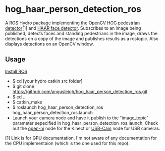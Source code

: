hog_haar_person_detection_ros
=============================

A ROS Hydro package implementing the [OpenCV HOG pedestrian detector](http://docs.opencv.org/modules/gpu/doc/object_detection.html)[1] and [HAAR face detector](http://docs.opencv.org/trunk/doc/py_tutorials/py_objdetect/py_face_detection/py_face_detection.html).
Subscribes to an image being published, detects faces and standing pedestrians in the image,
draws the detections on a copy of the image and publishes results as a rostopic. Also displays
detections on an OpenCV window.

## Usage
[Install ROS](http://wiki.ros.org/ROS/Installation)

* $ cd [your hydro catkin src folder]
* $ git clone https://github.com/angusleigh/hog_haar_person_detection_ros.git
* $ cd ..
* $ catkin_make
* $ roslaunch hog_haar_person_detection_ros hog_haar_person_detection_ros.launch
* Launch your camera node and have it publish to the "image_topic" parameter sepecified in hog_haar_person_detection_ros.launch. Check out the [open-ni](http://wiki.ros.org/openni_launch) node for the Kinect or [USB-Cam](http://wiki.ros.org/usb_cam) node for USB cameras.

[1] Link is for GPU documentation. I'm not aware of any documentation for the CPU implementaion (which is the one used for this repo).